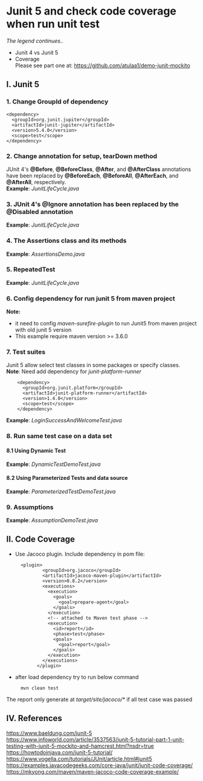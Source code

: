 # Junit 5 and check code coverage when run unit test
_The legend continues.._
- Junit 4 vs Junit 5  
- Coverage  
Please see part one at: 
https://github.com/atulaa1/demo-junit-mockito  
## I. Junit 5  
### 1. Change GroupId of dependency  
    
    <dependency>
      <groupId>org.junit.jupiter</groupId>
      <artifactId>junit-jupiter</artifactId>
      <version>5.4.0</version>
      <scope>test</scope>
    </dependency>
    
### 2. Change annotation for setup, tearDown method  
JUnit 4's **@Before**, **@BeforeClass**, **@After**, and **@AfterClass** annotations have been replaced by **@BeforeEach**, **@BeforeAll**, **@AfterEach**, and **@AfterAll**, respectively.  
**Example**: _JunitLifeCycle.java_  
### 3. JUnit 4's @Ignore annotation has been replaced by the @Disabled annotation  
**Example**: _JunitLifeCycle.java_  
### 4. The Assertions class and its methods  
**Example**: _AssertionsDemo.java_  
### 5. RepeatedTest  
**Example**: _JunitLifeCycle.java_  
### 6. Config dependency for run junit 5 from maven project  
**Note:** 
- it need to config _maven-surefire-plugin_ to run Junit5 from maven project with old junit 5 version  
- This example require maven version >= 3.6.0  
### 7. Test suites  
Junit 5 allow select test classes in some packages or specify classes.  
**Note**: Need add dependency for _junit-platform-runner_  
    
        <dependency>
          <groupId>org.junit.platform</groupId>
          <artifactId>junit-platform-runner</artifactId>
          <version>1.4.0</version>
          <scope>test</scope>
        </dependency>
        
**Example**: _LoginSuccessAndWelcomeTest.java_  
### 8. Run same test case on a data set  
#### 8.1 Using Dynamic Test  
**Example**: _DynamicTestDemoTest.java_  
#### 8.2 Using Parameterized Tests and data source
**Example**: _ParameterizedTestDemoTest.java_
### 9. Assumptions  
**Example**: _AssumptionDemoTest.java_
## II. Code Coverage  
- Use Jacoco plugin. Include dependency in pom file:  
    
        <plugin>
                <groupId>org.jacoco</groupId>
                <artifactId>jacoco-maven-plugin</artifactId>
                <version>0.8.2</version>
                <executions>
                  <execution>
                    <goals>
                      <goal>prepare-agent</goal>
                    </goals>
                  </execution>
                  <!-- attached to Maven test phase -->
                  <execution>
                    <id>report</id>
                    <phase>test</phase>
                    <goals>
                      <goal>report</goal>
                    </goals>
                  </execution>
                </executions>
              </plugin>
     
- after load dependency try to run below command  
      
        mvn clean test   
    
The report only generate at _target/site/jacoco/*_  if all test case was passed  


## IV. References  
https://www.baeldung.com/junit-5  
https://www.infoworld.com/article/3537563/junit-5-tutorial-part-1-unit-testing-with-junit-5-mockito-and-hamcrest.html?nsdr=true    
https://howtodoinjava.com/junit-5-tutorial/  
https://www.vogella.com/tutorials/JUnit/article.html#junit5  
https://examples.javacodegeeks.com/core-java/junit/junit-code-coverage/    
https://mkyong.com/maven/maven-jacoco-code-coverage-example/
